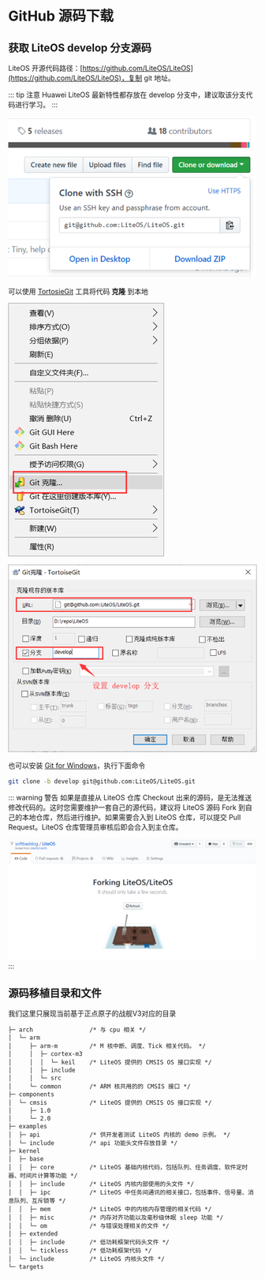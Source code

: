 # GitHub 源码下载

## 获取 LiteOS develop 分支源码

LiteOS 开源代码路径：[https://github.com/LiteOS/LiteOS](https://github.com/LiteOS/LiteOS)，复制 git 地址。

::: tip 注意
Huawei LiteOS 最新特性都存放在 develop 分支中，建议取该分支代码进行学习。
:::

![](./pic/github-clone-liteos.png)

可以使用 [TortosieGit](https://tortoisegit.org/) 工具将代码 **克隆** 到本地

![](./pic/github-tortoisegit-clone.png)

![](./pic/github-tortoisegit-checkout-branch.png)

也可以安装 [Git for Windows](https://gitforwindows.org/)，执行下面命令

```bash
git clone -b develop git@github.com:LiteOS/LiteOS.git
```
::: warning 警告
如果是直接从 LiteOS 仓库 Checkout 出来的源码，是无法推送修改代码的。这时您需要维护一套自己的源代码，建议将 LiteOS 源码 Fork 到自己的本地仓库，然后进行维护。如果需要合入到 LiteOS 仓库，可以提交 Pull Request。LiteOS 仓库管理员审核后即会合入到主仓库。

![](./pic/github-fork-liteos.png)
:::

## 源码移植目录和文件

我们这里只展现当前基于正点原子的战舰V3对应的目录

```
├─ arch                /* 与 cpu 相关 */
│  └─ arm
│     ├─ arm-m         /* M 核中断、调度、Tick 相关代码。 */
│     │  ├─ cortex-m3
│     │  │  └─ keil    /* LiteOS 提供的 CMSIS OS 接口实现 */
│     │  ├─ include
│     │  └─ src
│     └─ common        /* ARM 核共用的的 CMSIS 接口 */
├─ components
│  └─ cmsis            /* LiteOS 提供的 CMSIS OS 接口实现 */
│     ├─ 1.0
│     └─ 2.0
├─ examples
│  ├─ api              /* 供开发者测试 LiteOS 内核的 demo 示例。 */
│  └─ include          /* api 功能头文件存放目录 */
├─ kernel
│  ├─ base
│  │  ├─ core          /* LiteOS 基础内核代码，包括队列、任务调度、软件定时器、时间片计算等功能 */
│  │  ├─ include       /* LiteOS 内核内部使用的头文件 */
│  │  ├─ ipc           /* LiteOS 中任务间通讯的相关接口，包括事件、信号量、消息队列、互斥锁等 */
│  │  ├─ mem           /* LiteOS 中的内核内存管理的相关代码 */
│  │  ├─ misc          /* 内存对齐功能以及毫秒级休眠 sleep 功能 */
│  │  └─ om            /* 与错误处理相关的文件 */
│  ├─ extended
│  │  ├─ include       /* 低功耗框架代码头文件 */
│  │  └─ tickless      /* 低功耗框架代码 */
│  └─ include          /* LiteOS 内核头文件 */
└─ targets
```